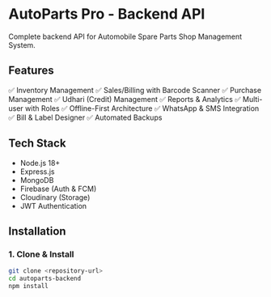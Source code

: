 # AutoParts Pro - Backend API

Complete backend API for Automobile Spare Parts Shop Management System.

## Features

✅ Inventory Management
✅ Sales/Billing with Barcode Scanner
✅ Purchase Management
✅ Udhari (Credit) Management
✅ Reports & Analytics
✅ Multi-user with Roles
✅ Offline-First Architecture
✅ WhatsApp & SMS Integration
✅ Bill & Label Designer
✅ Automated Backups

## Tech Stack

- Node.js 18+
- Express.js
- MongoDB
- Firebase (Auth & FCM)
- Cloudinary (Storage)
- JWT Authentication

## Installation

### 1. Clone & Install

```bash
git clone <repository-url>
cd autoparts-backend
npm install